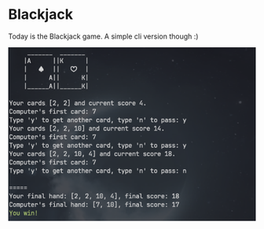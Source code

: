 # Blackjack

Today is the Blackjack game. A simple cli version though :)

![blackjack](../images/blackjack.png)
